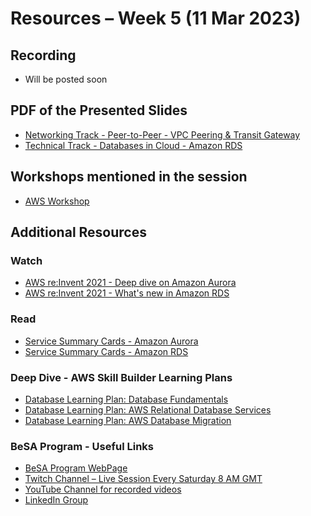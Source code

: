 # Resources – Week 5 (11 Mar 2023)
## Recording 
* Will be posted soon
<!---
* [YouTube Video](https://www.youtube.com/watch?v=CXeeH5Kwp7M)
-->

## PDF of the Presented Slides
* [Networking Track - Peer-to-Peer - VPC Peering & Transit Gateway](https://github.com/become-a-solutions-architect/become-a-solutions-architect.github.io/blob/main/resources/assets/B03/W5/Networking%20Track%20-%20Peert-toPeer%20-%20VPC%20Peering%20%26%20Transit%20Gateway.pdf)
* [Technical Track - Databases in Cloud - Amazon RDS](https://github.com/become-a-solutions-architect/become-a-solutions-architect.github.io/blob/main/resources/assets/B03/W5/Technical%20Track%20-%20Amazon%20RDS.pdf)

## Workshops mentioned in the session
* [AWS Workshop](https://workshops.aws/)

## Additional Resources 

### Watch
* [AWS re:Invent 2021 - Deep dive on Amazon Aurora](https://www.youtube.com/watch?v=SEXbvl2oQGs)
* [AWS re:Invent 2021 - What's new in Amazon RDS](https://www.youtube.com/watch?v=gA8VGmgPrEI)

### Read
* [Service Summary Cards - Amazon Aurora](https://github.com/become-a-solutions-architect/become-a-solutions-architect.github.io/blob/main/resources/assets/6/Amazon%20Aurora%20-%20Service%20Summary%20Card.pdf)
* [Service Summary Cards - Amazon RDS](https://github.com/become-a-solutions-architect/become-a-solutions-architect.github.io/blob/main/resources/assets/6/Amazon%20RDS%20-%20Service%20Summary%20Card.pdf)

### Deep Dive - AWS Skill Builder Learning Plans
* [Database Learning Plan: Database Fundamentals](https://explore.skillbuilder.aws/learn/public/learning_plan/view/14/database-learning-plan-database-fundamentals)
* [Database Learning Plan: AWS Relational Database Services](https://explore.skillbuilder.aws/learn/public/learning_plan/view/81/database-learning-plan-aws-relational-database-services)
* [Database Learning Plan: AWS Database Migration](https://explore.skillbuilder.aws/learn/public/learning_plan/view/79/database-learning-plan-aws-database-migration)

### BeSA Program - Useful Links
* [BeSA Program WebPage](https://become-a-solutions-architect.github.io/)
* [Twitch Channel – Live Session Every Saturday 8 AM GMT](https://www.twitch.tv/besaprogram)
* [YouTube Channel for recorded videos](https://www.youtube.com/channel/UCWWO3yt3b5R_LrWHReU0b-g)
* [LinkedIn Group](https://www.linkedin.com/groups/9179284/)
